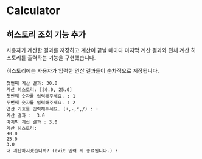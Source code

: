 # Calculator
## 히스토리 조회 기능 추가
사용자가 계산한 결과를 저장하고 계산이 끝날 때마다 마지막 계산 결과와 전체 계산 히스토리를 출력하는 기능을 구현했습니다.

히스토리에는 사용자가 입력한 연산 결과들이 순차적으로 저장됩니다.

```
첫번째 계산 결과: 30.0
계산 히스토리: [30.0, 25.0]
첫번째 숫자를 입력해주세요. : 1
두번째 숫자를 입력해주세요. : 2
연산 기호를 입력해주세요. (+,-,*,/) : +
계산 결과 :  3.0
마지막 계산 결과 : 3.0
계산 히스토리: 
30.0
25.0
3.0
더 계산하시겠습니까? (exit 입력 시 종료됩니다.) :
```
